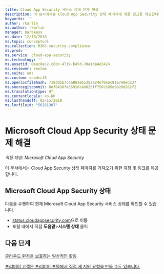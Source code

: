 ```yaml
---
title: Cloud App Security 서비스 상태 문제 해결
description: 이 문서에서는 Cloud App Security 상태 페이지에 대한 링크를 제공합니다.
keywords: ''
author: rkarlin
ms.author: rkarlin
manager: barbkess
ms.date: 12/10/2018
ms.topic: conceptual
ms.collection: M365-security-compliance
ms.prod: ''
ms.service: cloud-app-security
ms.technology: ''
ms.assetid: 0eac8ac2-c8bc-4719-b45d-30a1da4e3424
ms.reviewer: reutam
ms.suite: ems
ms.custom: seodec18
ms.openlocfilehash: 718dd1b7caa88aeb535aa24ef0ebc81a7e0ed237
ms.sourcegitcommit: 8ef0438fa35916c48625ff750cb85e9628d202f2
ms.translationtype: HT
ms.contentlocale: ko-KR
ms.lasthandoff: 02/15/2019
ms.locfileid: "56281307"
---
```

# <a name="troubleshooting-microsoft-cloud-app-security-status"></a>Microsoft Cloud App Security 상태 문제 해결

*적용 대상: Microsoft Cloud App Security*

이 문서에서는 Cloud App Security 상태 페이지를 가져오기 위한 지침 및 링크를 제공합니다.

## <a name="microsoft-cloud-app-security-status"></a>Microsoft Cloud App Security 상태

다음을 수행하여 현재 Microsoft Cloud App Security 서비스 상태를 확인할 수 있습니다.

- [status.cloudappsecurity.com](https://status.cloudappsecurity.com)으로 이동
- 포털 내에서 직접 **도움말**>**시스템 상태** 클릭

## <a name="next-steps"></a>다음 단계
 
[클라우드 환경을 보호하는 일상적인 활동](daily-activities-to-protect-your-cloud-environment.md)   

[프리미어 고객은 프리미어 포털에서 직접 새 지원 요청을 만들 수도 있습니다.](https://premier.microsoft.com/)  
  
  
